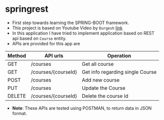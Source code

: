 # springrest
- First step towards learning the SPRING-BOOT framework. 
- This project is based on Youtube Video by `Durgesh` [link](https://www.youtube.com/watch?v=sdDDuQuX2cg)
- In this application I have tried to implement application based on REST api based on `Course` entity.  
- APIs are provided for this app are 

|Method|API urls|Operation|
|------|--------|---------|
| GET  |/courses|Get all course|
| GET  |/courses/{courseId}|Get info regarding single Course|
| POST |/courses|Add new course|
| PUT  |/courses|Update the Course|
| DELETE|/courses/{courseId}|Delete the course Id|

- **Note**: These APIs are tested using POSTMAN, to return data in JSON format.
